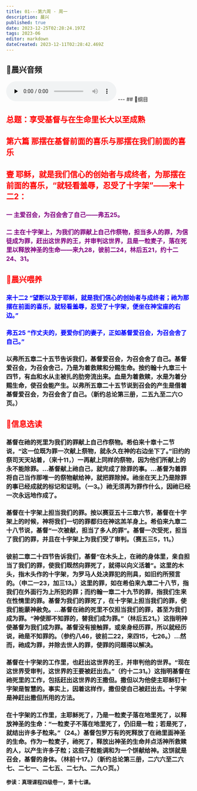 ```yaml
---
title: 01---第六周 · 周一
description: 晨兴
published: true
date: 2023-12-25T02:28:24.197Z
tags: 2023-06
editor: markdown
dateCreated: 2023-12-11T02:28:42.469Z
---
```


## 🎵晨兴音频
<audio id="audio" controls="" preload="none">
      <source id="mp3" src="/2023-06/week6/week6day1.mp3">
</audio>
---
## 📖纲目

## <font color=red>总题：享受基督与在生命里长大以至成熟</font>

## <font color=red>第六篇   那摆在基督前面的喜乐与那摆在我们前面的喜乐</font>

## <font color=red>壹   耶稣，就是我们信心的创始者与成终者，为那摆在前面的喜乐，“就轻看羞辱，忍受了十字架”——来十二2：</font>

### <font color=purple>一   主爱召会，为召会舍了自己——弗五25。</font>

### <font color=purple>二   主在十字架上，为我们的罪献上自己作祭物，担当多人的罪，为信徒成为罪，赶出这世界的王，并审判这世界，且是一粒麦子，落在死里以释放神圣的生命——来九28，彼前二24，林后五21，约十二24、31。</font>

## <font color=red>📖晨兴喂养</font>

### <font color=blue>来十二2   “望断以及于耶稣，就是我们信心的创始者与成终者；祂为那摆在前面的喜乐，就轻看羞辱，忍受了十字架，便坐在神宝座的右边。”</font>

### <font color=blue>弗五25   “作丈夫的，要爱你们的妻子，正如基督爱召会，为召会舍了自己。”</font>

### 以弗所五章二十五节告诉我们，基督爱召会，为召会舍了自己。基督爱召会，为召会舍己，乃是为着救赎和分赐生命。按约翰十九章三十四节，有血和水从主被扎的肋旁流出来。血是为着救赎，水是为着分赐生命，使召会能产生。以弗所五章二十五节说到召会的产生是借着基督爱召会，为召会舍了自己。（新约总论第三册，二五九至二六○页。）

## <font color=red>📖信息选读</font>

### 基督在祂的死里为我们的罪献上自己作祭物。希伯来十章十二节说，“这一位既为罪一次献上祭物，就永久在神的右边坐下了。”旧约的祭司天天站着，（来十11，）一再献上同样的祭物，因为他们所献上的永不能除罪。…基督献上祂自己，就完成了除罪的事。…基督为着罪将自己当作那唯一的祭物献给神，就把罪除掉。祂坐在天上乃是除罪的事已经成就的标记和证明。（一3。）祂无须再为罪作什么，因祂已经一次永远地作成了。

### 基督在十字架上担当我们的罪。按以赛亚五十三章六节，基督在十字架上的时候，神将我们一切的罪都归在神这羔羊身上。希伯来九章二十八节说，基督“一次被献，担当了多人的罪”。基督一次受死，担当了我们的罪，并且在十字架上为我们受了审判。（赛五三5，11。）

### 彼前二章二十四节告诉我们，基督“在木头上，在祂的身体里，亲自担当了我们的罪，使我们既然向罪死了，就得以向义活着”。这里的木头，指木头作的十字架，为罗马人处决罪犯的刑具，如旧约所预言的。（申二一23，加三13。）这里的罪，如在希伯来九章二十八节，指我们在外面行为上所犯的罪；而约翰一章二十九节的罪，指我们生来在性情里的罪。基督为我们的罪死了，在十字架上担当我们的罪，使我们能蒙神赦免。…基督在祂的死里不仅担当我们的罪，甚至为我们成为罪。“神使那不知罪的，替我们成为罪。”（林后五21。）这指明神使基督为我们成为罪。基督没有接触罪，或亲身经历罪，所以就经历说，祂是不知罪的。（参约八46，彼前二22，来四15，七26。）…然而，祂成为罪，并除去世人的罪，使罪的问题得以解决。

### 基督在十字架的工作里，也赶出这世界的王，并审判他的世界。“现在这世界受审判，这世界的王要被赶出去。”（约十二31。）这指明基督在祂死里的工作，包括赶出这世界的王撒但。撒但以为他使主耶稣钉十字架是智慧的。事实上，因着这样作，撒但使自己被赶出去。十字架是神赶出撒但所用的方法。

### 在十字架的工作里，主耶稣死了，乃是一粒麦子落在地里死了，以释放神圣的生命：“一粒麦子不落在地里死了，仍旧是一粒；若是死了，就结出许多子粒来。”（24。）基督包罗万有的死释放了在祂里面神圣的生命。作为一粒麦子，祂死了，释放出神圣的生命并点活神所救赎的人，以产生许多子粒；这些子粒能调和为一个饼献给神。这饼就是召会，基督的身体。（林前十17。）（新约总论第三册，二六六至二六七、二七一、二七五、二七九、二九○页。）

**参读：真理课程四级卷一，第十七课。**
<!-- Google tag (gtag.js) -->
<script async src="https://www.googletagmanager.com/gtag/js?id=G-1P8709Z16T"></script>
<script>
  window.dataLayer = window.dataLayer || [];
  function gtag(){dataLayer.push(arguments);}
  gtag('js', new Date());

  gtag('config', 'G-1P8709Z16T');
</script>
